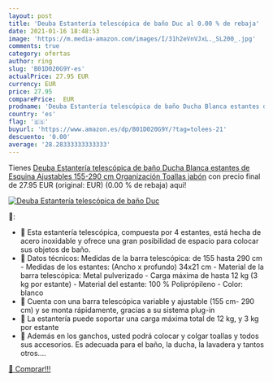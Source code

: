 ```yaml
---
layout: post
title: 'Deuba Estantería telescópica de baño Duc al 0.00 % de rebaja'
date: 2021-01-16 18:48:53
image: 'https://m.media-amazon.com/images/I/31h2eVnVJxL._SL200_.jpg'
comments: true
category: ofertas
author: ring
slug: 'B01D020G9Y-es'
actualPrice: 27.95 EUR
currency: EUR
price: 27.95
comparePrice:  EUR
prodname: 'Deuba Estantería telescópica de baño Ducha Blanca estantes de Esquina Ajustables 155-290 cm Organización Toallas jabón'
country: 'es'
flag: '🇪🇸'
buyurl: 'https://www.amazon.es/dp/B01D020G9Y/?tag=tolees-21'
descuento: '0.00'
average: '28.28333333333333'
---
```


Tienes [Deuba Estantería telescópica de baño Ducha Blanca estantes de Esquina Ajustables 155-290 cm Organización Toallas jabón](https://www.amazon.es/dp/B01D020G9Y/?tag=tolees-21) con precio final de  27.95 EUR (original:  EUR) (0.00 %  de rebaja) aqui!

[![Deuba Estantería telescópica de baño Duc](https://m.media-amazon.com/images/I/31h2eVnVJxL._SL200_.jpg)](https://www.amazon.es/dp/B01D020G9Y/?tag=tolees-21)

🔎:

- 🚿 Esta estantería telescópica, compuesta por 4 estantes, está hecha de acero inoxidable y ofrece una gran posibilidad de espacio para colocar sus objetos de baño.
- 🚿 Datos técnicos: Medidas de la barra telescópica: de 155 hasta 290 cm - Medidas de los estantes: (Ancho x profundo) 34x21 cm - Material de la barra telescópica: Metal pulverizado - Carga máxima de hasta 12 kg (3 kg por estante) - Material del estante: 100 % Poliprópileno - Color: blanco
- 🚿 Cuenta con una barra telescópica variable y ajustable (155 cm- 290 cm) y se monta rápidamente, gracias a su sistema plug-in
- 🚿 La estantería puede soportar una carga máxima total de 12 kg, y 3 kg por estante
- 🚿 Además en los ganchos, usted podrá colocar y colgar toallas y todos sus accesorios. Es adecuada para el baño, la ducha, la lavadera y tantos otros....

[🛒 Comprar!!!](https://www.amazon.es/dp/B01D020G9Y/?tag=tolees-21)
